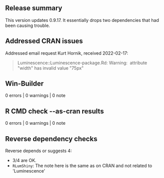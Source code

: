 ## Release summary

This version updates 0.9.17. It essentially drops two dependencies that had
been causing trouble. 

## Addressed CRAN issues

Addressed email request Kurt Hornik, received 2022-02-17:
> Luminescence::Luminescence-package.Rd: Warning: <img> attribute "width" has invalid value "75px"

## Win-Builder

0 errors | 0 warnings | 0 note

## R CMD check --as-cran results

0 errors | 0 warnings | 0 note

## Reverse dependency checks

Reverse depends or suggests 4: 

* 3/4 are OK. 
* `RLumShiny`: The note here is the same as on CRAN and not related to 'Luminescence'
